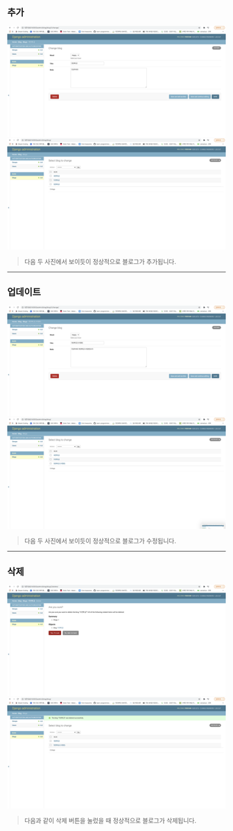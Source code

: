 ## 추가  

![실행1](./imgs/img1.png)
![실행2](imgs/img2.png)
> 다음 두 사진에서 보이듯이 정상적으로 블로그가 추가됩니다.
---

## 업데이트

![실행3](imgs/img3.png)
![실행4](imgs/img4.png)
> 다음 두 사진에서 보이듯이 정상적으로 블로그가 수정됩니다.
---
## 삭제

![실행5](imgs/img5.png)
![실행6](imgs/img6.png)
> 다음과 같이 삭제 버튼을 눌렀을 때 정상적으로 블로그가 삭제됩니다.